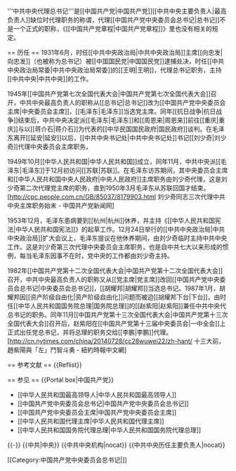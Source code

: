 '''中共中央代理总书记'''是[[中国共产党|中国共产党]][[中共中央主要负责人|最高负责人]]缺位时代理职务的称谓，代理[[中国共产党中央委员会总书记|总书记]]不是一个正式的职称，《[[中国共产党章程|中国共产党章程]]》里也没有相关的规定。

== 历任 ==
1931年6月，时任[[中共中央政治局|中共中央政治局]]主席[[向忠发|向忠发]]（也被称为总书记）被[[中国国民党|中国国民党]]逮捕处决，时任[[中共中央政治局常委|中共中央政治局常委]]的[[王明|王明]]，代理总书记职务，主持[[中共中央|中共中央]]的工作。

1945年[[中国共产党第七次全国代表大会|中国共产党第七次全国代表大会]]召开，中共中央最高负责人的职称从[[总书记|总书记]]改为[[中国共产党中央委员会主席|中央委员会主席]]，[[毛泽东|毛泽东]]当选党主席。同年[[抗日战争|抗日战争]]结束后，中共中央决定派[[毛泽东|毛泽东]]和[[周恩来|周恩来]]前往[[重庆|重庆]]与以[[蒋介石|蒋介石]]为代表的[[中华民国国民政府|国民政府]]谈判。在毛泽东离开[[延安|延安]]以后，[[中共中央书记处|中共中央书记处]]书记[[刘少奇|刘少奇]]代理中央委员会主席职务。

1949年10月[[中华人民共和国|中华人民共和国]]成立，同年11月，中共中央派[[毛泽东|毛泽东]]于12月初访问[[苏联|苏联]]。在毛泽东访苏期间，其中央委员会主席和[[中华人民共和国中央人民政府|中央人民政府]]主席职务由刘少奇代理，这是刘少奇第二次代理党主席的职务，直到1950年3月毛泽东从苏联回国才结束。<ref>[http://cpc.people.com.cn/GB/85037/8179903.html 刘少奇同志三次代理中共中央主席职务始末 - 中国共产党新闻网]</ref>

1953年12月，毛泽东患病要到[[杭州|杭州]]休养，并主持《[[中华人民共和国宪法|中华人民共和国宪法]]》的起草工作。12月24日举行的[[中共中央政治局|中共中央政治局]]扩大会议上，毛泽东提议在他休养期间，由刘少奇临时主持中共中央工作。这是刘少奇第三次代理中央委员会主席职务，也是自中共七大以来形成的惯例，每当毛泽东因事不在时，党中央的工作都由刘少奇主持。

1982年[[中国共产党第十二次全国代表大会|中国共产党第十二次全国代表大会]]召开，中共中央最高负责人的职称又从[[党主席|党主席]]改回[[中国共产党中央委员会总书记|中央委员会总书记]]，[[胡耀邦|胡耀邦]]当选总书记。1987年1月，胡耀邦因[[资产阶级自由化|资产阶级自由化]]问题而被迫[[胡耀邦下台|下台]]，由时任[[中华人民共和国国务院总理|国务院总理]]的[[赵紫阳|赵紫阳]]兼任中共中央代总书记的职务。同年11月[[中国共产党第十三次全国代表大会|中国共产党第十三次全国代表大会]]召开后，赵紫阳在[[中国共产党第十三届中央委员会|一中全会]]上正式出任党总书记，并将总理的职务交给[[李鹏|李鹏]]代理。<ref>[http://cn.nytimes.com/china/20140728/cc28wuwei22/zh-hant/ 十三大前，趙紫陽與「左」鬥智斗勇 - 紐約時報中文網]</ref>

== 参考文献 ==
{{Reflist}}

== 参见 ==
{{Portal box|中国共产党}}
* [[中华人民共和国最高领导人|中华人民共和国最高领导人]]
* [[中国共产党中央委员会总书记|中国共产党中央委员会总书记]]
* [[中国共产党中央委员会主席|中国共产党中央委员会主席]]
* [[中华人民共和国代理主席|中华人民共和国代理主席]]
* [[中华人民共和国国务院代理总理|中华人民共和国国务院代理总理]]

{{-}}
{{中共|中央}}
{{中共中央机构|nocat}}
{{中共中央历任主要负责人|nocat}}

[[Category:中国共产党中央委员会总书记|]]